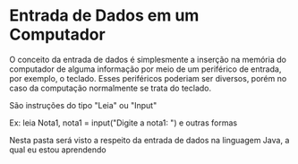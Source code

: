 # Entrada de Dados em um Computador

O conceito da entrada de dados é simplesmente a inserção na memória do computador de alguma 
informação por meio de um periférico de entrada, por exemplo, o teclado. Esses periféricos poderiam
ser diversos, porém no caso da computação normalmente se trata do teclado.

São instruções do tipo "Leia" ou "Input"

Ex: leia Nota1, nota1 = input("Digite a nota1: ") e outras formas

Nesta pasta será visto a respeito da entrada de dados na linguagem Java, a qual eu estou aprendendo


